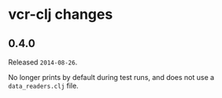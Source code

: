 # vcr-clj changes

## 0.4.0

Released `2014-08-26`.

No longer prints by default during test runs, and does not use a
`data_readers.clj` file.